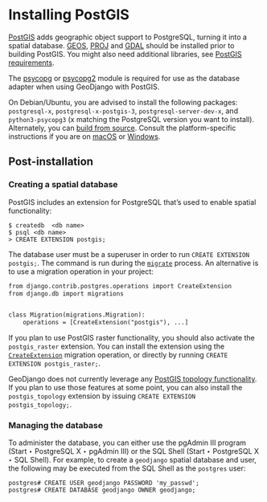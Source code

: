 # Installing PostGIS

[PostGIS](https://postgis.net/) adds geographic object support to PostgreSQL, turning it
into a spatial database. [GEOS](geolibs.md#geosbuild), [PROJ](geolibs.md#proj4) and
[GDAL](geolibs.md#gdalbuild) should be installed prior to building PostGIS. You
might also need additional libraries, see [PostGIS requirements](https://postgis.net/docs/postgis_installation.html#install_requirements).

The [psycopg](https://www.psycopg.org/psycopg3/) or [psycopg2](https://www.psycopg.org/) module is required for use as the database
adapter when using GeoDjango with PostGIS.

On Debian/Ubuntu, you are advised to install the following packages:
`postgresql-x`, `postgresql-x-postgis-3`, `postgresql-server-dev-x`,
and `python3-psycopg3` (x matching the PostgreSQL version you want to
install). Alternately, you can [build from source](https://postgis.net/docs/postgis_installation.html#install_short_version). Consult the
platform-specific instructions if you are on [macOS](index.md#macos) or [Windows](index.md#windows).

## Post-installation

<a id="spatialdb-template"></a>

### Creating a spatial database

PostGIS includes an extension for PostgreSQL that’s used to enable spatial
functionality:

```shell
$ createdb  <db name>
$ psql <db name>
> CREATE EXTENSION postgis;
```

The database user must be a superuser in order to run
`CREATE EXTENSION postgis;`. The command is run during the [`migrate`](../../../django-admin.md#django-admin-migrate)
process. An alternative is to use a migration operation in your project:

```default
from django.contrib.postgres.operations import CreateExtension
from django.db import migrations


class Migration(migrations.Migration):
    operations = [CreateExtension("postgis"), ...]
```

If you plan to use PostGIS raster functionality, you should also activate the
`postgis_raster` extension. You can install the extension using the
[`CreateExtension`](../../postgres/operations.md#django.contrib.postgres.operations.CreateExtension) migration
operation, or directly by running `CREATE EXTENSION postgis_raster;`.

GeoDjango does not currently leverage any [PostGIS topology functionality](https://postgis.net/docs/Topology.html).
If you plan to use those features at some point, you can also install the
`postgis_topology` extension by issuing `CREATE EXTENSION
postgis_topology;`.

### Managing the database

To administer the database, you can either use the pgAdmin III program
(Start ‣ PostgreSQL X ‣ pgAdmin III) or the SQL Shell
(Start ‣ PostgreSQL X ‣ SQL Shell). For example, to create
a `geodjango` spatial database and user, the following may be executed from
the SQL Shell as the `postgres` user:

```psql
postgres# CREATE USER geodjango PASSWORD 'my_passwd';
postgres# CREATE DATABASE geodjango OWNER geodjango;
```

